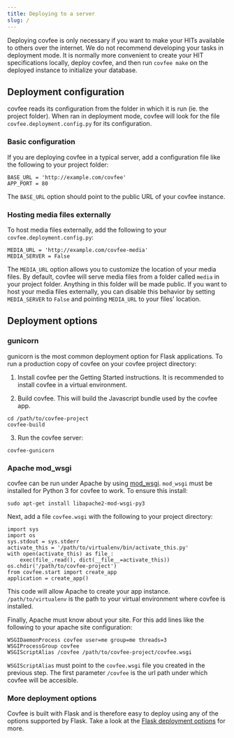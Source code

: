```yaml
---
title: Deploying to a server
slug: /
---
```


Deploying covfee is only necessary if you want to make your HITs available to others over the internet. We do not recommend developing your tasks in deployment mode. It is normally more convenient to create your HIT specifications locally, deploy covfee, and then run `covfee make` on the deployed instance to initialize your database.

## Deployment configuration
covfee reads its configuration from the folder in which it is run (ie. the project folder). When ran in deployment mode, covfee will look for the file `covfee.deployment.config.py` for its configuration. 

### Basic configuration

If you are deploying covfee in a typical server, add a configuration file like the following to your project folder:

```
BASE_URL = 'http://example.com/covfee'
APP_PORT = 80
```

The `BASE_URL` option should point to the public URL of your covfee instance.

### Hosting media files externally

To host media files externally, add the following to your `covfee.deployment.config.py`:

```
MEDIA_URL = 'http://example.com/covfee-media'
MEDIA_SERVER = False
```

The `MEDIA_URL` option allows you to customize the location of your media files. By default, covfee will serve media files from a folder called `media` in your project folder. Anything in this folder will be made public. If you want to host your media files externally, you can disable this behavior by setting `MEDIA_SERVER` to `False` and pointing `MEDIA_URL` to your files' location.

## Deployment options

### gunicorn

gunicorn is the most common deployment option for Flask applications. To run a production copy of covfee on your covfee project directory:

1. Install covfee per the Getting Started instructions. It is recommended to install covfee in a virtual environment.

2. Build covfee. This will build the Javascript bundle used by the covfee app.

```
cd /path/to/covfee-project
covfee-build
```

3. Run the covfee server:

```
covfee-gunicorn
```

### Apache mod_wsgi

covfee can be run under Apache by using [mod_wsgi](https://modwsgi.readthedocs.io/en/master/). `mod_wsgi` must be installed for Python 3 for covfee to work. To ensure this install:

```
sudo apt-get install libapache2-mod-wsgi-py3
```

Next, add a file `covfee.wsgi` with the following to your project directory:

```
import sys
import os
sys.stdout = sys.stderr
activate_this = '/path/to/virtualenv/bin/activate_this.py'
with open(activate_this) as file_:
    exec(file_.read(), dict(__file__=activate_this))
os.chdir('/path/to/covfee-project')
from covfee.start import create_app
application = create_app()
```

This code will allow Apache to create your app instance. `/path/to/virtualenv` is the path to your virtual environment where covfee is installed.

Finally, Apache must know about your site. For this add lines like the following to your apache site configuration:

```
WSGIDaemonProcess covfee user=me group=me threads=3
WSGIProcessGroup covfee
WSGIScriptAlias /covfee /path/to/covfee-project/covfee.wsgi
```

`WSGIScriptAlias` must point to the `covfee.wsgi` file you created in the previous step. The first parameter `/covfee` is the url path under which covfee will be accesible. 

### More deployment options

Covfee is built with Flask and is therefore easy to deploy using any of the options supported by Flask. Take a look at the [Flask deployment options](https://flask.palletsprojects.com/en/1.1.x/deploying/) for more.



